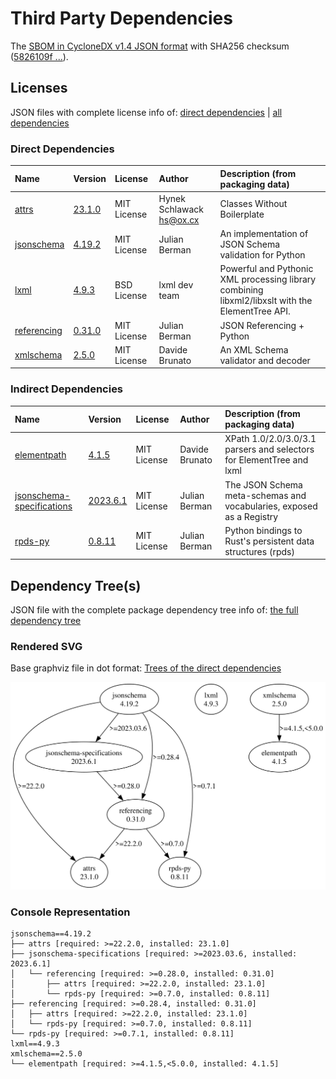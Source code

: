 # Third Party Dependencies

<!--[[[fill sbom_sha256()]]]-->
The [SBOM in CycloneDX v1.4 JSON format](https://git.sr.ht/~sthagen/csaf-lint/blob/default/etc/sbom/cdx.json) with SHA256 checksum ([5826109f ...](https://git.sr.ht/~sthagen/csaf-lint/blob/default/etc/sbom/cdx.json.sha256 "sha256:5826109fdbff9e7d3401c2f8dc19ef19376913ea2f91a1517c742304669b01ef")).
<!--[[[end]]] (checksum: ccb9416d584daa5ac3c436e236bf45d5)-->
## Licenses

JSON files with complete license info of: [direct dependencies](direct-dependency-licenses.json) | [all dependencies](all-dependency-licenses.json)

### Direct Dependencies

<!--[[[fill direct_dependencies_table()]]]-->
| Name                                                            | Version                                                | License     | Author                     | Description (from packaging data)                                                                |
|:----------------------------------------------------------------|:-------------------------------------------------------|:------------|:---------------------------|:-------------------------------------------------------------------------------------------------|
| [attrs](https://www.attrs.org/en/stable/changelog.html)         | [23.1.0](https://pypi.org/project/attrs/23.1.0/)       | MIT License | Hynek Schlawack <hs@ox.cx> | Classes Without Boilerplate                                                                      |
| [jsonschema](https://github.com/python-jsonschema/jsonschema)   | [4.19.2](https://pypi.org/project/jsonschema/4.19.2/)  | MIT License | Julian Berman              | An implementation of JSON Schema validation for Python                                           |
| [lxml](https://lxml.de/)                                        | [4.9.3](https://pypi.org/project/lxml/4.9.3/)          | BSD License | lxml dev team              | Powerful and Pythonic XML processing library combining libxml2/libxslt with the ElementTree API. |
| [referencing](https://github.com/python-jsonschema/referencing) | [0.31.0](https://pypi.org/project/referencing/0.31.0/) | MIT License | Julian Berman              | JSON Referencing + Python                                                                        |
| [xmlschema](https://github.com/sissaschool/xmlschema)           | [2.5.0](https://pypi.org/project/xmlschema/2.5.0/)     | MIT License | Davide Brunato             | An XML Schema validator and decoder                                                              |
<!--[[[end]]] (checksum: ad9785873758bb604ef17b4123a81052)-->

### Indirect Dependencies

<!--[[[fill indirect_dependencies_table()]]]-->
| Name                                                                                        | Version                                                                  | License     | Author         | Description (from packaging data)                                    |
|:--------------------------------------------------------------------------------------------|:-------------------------------------------------------------------------|:------------|:---------------|:---------------------------------------------------------------------|
| [elementpath](https://github.com/sissaschool/elementpath)                                   | [4.1.5](https://pypi.org/project/elementpath/4.1.5/)                     | MIT License | Davide Brunato | XPath 1.0/2.0/3.0/3.1 parsers and selectors for ElementTree and lxml |
| [jsonschema-specifications](https://github.com/python-jsonschema/jsonschema-specifications) | [2023.6.1](https://pypi.org/project/jsonschema-specifications/2023.6.1/) | MIT License | Julian Berman  | The JSON Schema meta-schemas and vocabularies, exposed as a Registry |
| [rpds-py](https://github.com/crate-py/rpds)                                                 | [0.8.11](https://pypi.org/project/rpds-py/0.8.11/)                       | MIT License | Julian Berman  | Python bindings to Rust's persistent data structures (rpds)          |
<!--[[[end]]] (checksum: bc362607d49d8beab9c1afb80d75ab6f)-->

## Dependency Tree(s)

JSON file with the complete package dependency tree info of: [the full dependency tree](package-dependency-tree.json)

### Rendered SVG

Base graphviz file in dot format: [Trees of the direct dependencies](package-dependency-tree.dot.txt)

<img src="./package-dependency-tree.svg" alt="Trees of the direct dependencies" title="Trees of the direct dependencies"/>

### Console Representation

<!--[[[fill dependency_tree_console_text()]]]-->
````console
jsonschema==4.19.2
├── attrs [required: >=22.2.0, installed: 23.1.0]
├── jsonschema-specifications [required: >=2023.03.6, installed: 2023.6.1]
│   └── referencing [required: >=0.28.0, installed: 0.31.0]
│       ├── attrs [required: >=22.2.0, installed: 23.1.0]
│       └── rpds-py [required: >=0.7.0, installed: 0.8.11]
├── referencing [required: >=0.28.4, installed: 0.31.0]
│   ├── attrs [required: >=22.2.0, installed: 23.1.0]
│   └── rpds-py [required: >=0.7.0, installed: 0.8.11]
└── rpds-py [required: >=0.7.1, installed: 0.8.11]
lxml==4.9.3
xmlschema==2.5.0
└── elementpath [required: >=4.1.5,<5.0.0, installed: 4.1.5]
````
<!--[[[end]]] (checksum: 2aeba9051f05d6e85f0b68428e0611e6)-->
